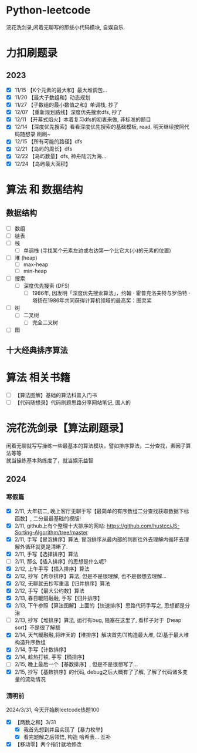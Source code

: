 # Python-leetcode
 浣花洗剑录,闲着无聊写的那些小代码模块, 自娱自乐.
# 力扣刷题录
## 2023
- [x] 11/15 【K个元素的最大和】最大堆调包...
- [x] 11/20 【最大子数组和】动态规划
- [x] 11/27 【子数组的最小数值之和】单调栈, 抄了
- [x] 12/07 【重新规划路线】深度优先搜索dfs, 抄了
- [x] 12/11 【开幕式焰火】本着复习dfs的初衷来做, 非标准的题目
- [x] 12/14 【深度优先搜索】看看深度优先搜索的基础模板, read, 明天继续按照代码随想录 刷刷~
- [x] 12/15 【所有可能的路径】dfs
- [x] 12/21 【岛屿的周长】dfs
- [x] 12/22 【岛屿数量】dfs, 神舟陆沉为海...
- [x] 12/24 【岛屿最大面积】

# 算法 和 数据结构
## 数据结构
- [ ] 数组
- [ ] 链表
- [ ] 栈
    - [ ] 单调栈 (寻找某个元素左边或右边第一个比它大(小)的元素的位置)
- [ ] 堆 (heap)
    - [ ] max-heap
    - [ ] min-heap

- [ ] 搜索
    - [ ] 深度优先搜索 (DFS)
        - [ ] 1986年, 因发明「深度优先搜索算法」，约翰 · 霍普克洛夫特与罗伯特 · 塔扬在1986年共同获得计算机领域的最高奖：图灵奖
- [ ] 树
    - [ ] 二叉树
        - [ ] 完全二叉树
- [ ] 图
## 十大经典排序算法

# 算法 相关书籍
- [ ] 【算法图解】基础的算法科普入门书
- [ ] 【代码随想录】代码刷题思路分享网站笔记, 国人的

# 浣花洗剑录【算法刷题录】
闲着无聊就写写操练一些最基本的算法模块，譬如排序算法，二分查找，素因子算法等等\
就当操练基本熟练度了，就当娱乐益智
## 2024
### 寒假篇
- [x] 2/11, 大年初二, 晚上客厅无聊手写【最简单的有序数组二分查找获取数据下标函数】, 二分最最基础的模版!
- [x] 2/11, github上有个整理十大排序的网站: https://github.com/hustcc/JS-Sorting-Algorithm/tree/master
- [x] 2/11, 手写【冒泡排序】算法, 冒泡排序从最内部的判断往外去理解内循环去理解外循环就更是清晰了.
- [x] 2/11, 手写【选择排序】算法
- [ ] 2/11, 那么【插入排序】的思想是什么呢?
- [x] 2/12, 上午手写【插入排序】算法
- [x] 2/12, 抄写【希尔排序】算法, 但是不是很理解, 也不是很想去理解...
- [x] 2/12, 无聊就去抄写重温【归并排序】算法
- [x] 2/12, 手写【最大公约数】算法
- [x] 2/13, 春日暖阳融融, 手写【归并排序】
- [x] 2/13, 下午参照【算法图解】上面的【快速排序】思路代码手写之, 思想都是分治
- [ ] 2/13, 抄写【堆排序】算法, 运行有bug, 阻塞在这里了, 看样子对于【heap sort】不是很了解额
- [x] 2/14, 天气暖融融,将昨天的【堆排序】解决首先(1)构造最大堆, (2)基于最大堆构造升序数组
- [x] 2/14, 手写【计数排序】
- [x] 2/14, 趁热打铁, 手写【桶排序】
- [ ] 2/15, 晚上最后一个【基数排序】, 但是不是很想写了...
- [x] 2/15, 抄写【基数排序】的代码, debug之后大概有了了解, 了解了代码诸多变量的流动情况
### 清明前
2024/3/31, 今天开始刷leetcode热题100
- [x] 【两数之和】3/31
    - [x] 我首先想到并且实现了【暴力枚举】
    - [x] 看完题解之后领悟, 构造 哈希表... 互补 
- [x] 【移动零】两个指针就地修改
